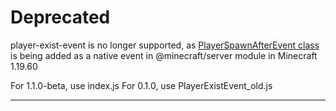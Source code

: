 # Deprecated

player-exist-event is no longer supported, as [PlayerSpawnAfterEvent class](https://learn.microsoft.com/en-us/minecraft/creator/scriptapi/minecraft/server/PlayerSpawnAfterEvent) is being added as a native event in @minecraft/server module in Minecraft 1.19.60

For 1.1.0-beta, use index.js
For 0.1.0, use PlayerExistEvent_old.js

---
